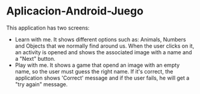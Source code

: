 # Aplicacion-Android-Juego

This application has two screens: 

- Learn with me. It shows different options such as: Animals, Numbers and Objects that we normally find around us. When the user clicks on it, an activity is opened and shows the associated image with a name and a "Next" button.
- Play with me. It shows a game that opend an image with an empty name, so the user must guess the right name. If it's correct, the application shows 'Correct' message and if the user fails, he will get a "try again" message.
